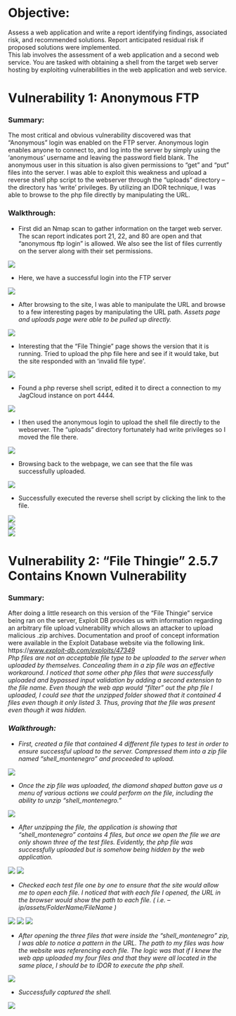 # Objective: 
Assess a web application and write a report identifying findings, associated risk, and recommended solutions. Report anticipated residual risk if proposed solutions were implemented.<br/>
This lab involves the assessment of a web application and a second web service. You are tasked with obtaining a shell from the target web server hosting by exploiting vulnerabilities in the web application and web service.

# Vulnerability 1: Anonymous FTP

### Summary:
The most critical and obvious vulnerability discovered was that “Anonymous” login was enabled on the FTP server.  Anonymous login enables anyone to connect to, and log into the server by simply using the ‘anonymous’ username and leaving the password field blank.  The anonymous user in this situation is also given permissions to “get” and “put” files into the server.  I was able to exploit this weakness and upload a reverse shell php script to the webserver through the “uploads” directory – the directory has ‘write’ privileges.  By utilizing an IDOR technique, I was able to browse to the php file directly by manipulating the URL.
 
### Walkthrough:

 - First did an Nmap scan to gather information on the target web server.  The scan report indicates port 21, 22, and 80 are open and that “anonymous ftp login” is allowed.  We also see the list of files currently on the server along with their set permissions.
 
 ![](step10.png)
 
 - Here, we have a successful login into the FTP server
  
  ![](step11.png)
  
 - After browsing to the site, I was able to manipulate the URL and browse to a few interesting pages by manipulating the URL path. 
  *Assets page and uploads page were able to be pulled up directly.*
  
![](step12.png)

 - Interesting that the “File Thingie” page shows the version that it is running.  Tried to upload the php file here and see if it would take, but the site responded with an ‘invalid file type'.
 
 ![](step13.png)
 
 - Found a php reverse shell script, edited it to direct a connection to my JagCloud instance on port 4444.
 
 ![](step14.png)
 
 - I then used the anonymous login to upload the shell file directly to the webserver.  The “uploads” directory fortunately had write privileges so I moved the file there.
 
 ![](step15.png)
 
 - Browsing back to the webpage, we can see that the file was successfully uploaded.
 
 ![](step16.png)
 
 - Successfully executed the reverse shell script by clicking the link to the file.
 
 ![](step17.png)
 <br/>
 ![](step18.png)
 <br/>
 ![](step19.png)
 
 # Vulnerability 2: “File Thingie” 2.5.7 Contains Known Vulnerability
 
 ### Summary:
After doing a little research on this version of the “File Thingie” service being ran on the server, Exploit DB provides us with information regarding an arbitrary file upload vulnerability which allows an attacker to upload malicious .zip archives.  Documentation and proof of concept information were available in the Exploit Database website via the following link.<br/>
https://<i><i/>www.exploit-db.com/exploits/47349<br/>
Php files are not an acceptable file type to be uploaded to the server when uploaded by themselves.  Concealing them in a zip file was an effective workaround.  I noticed that some other php files that were successfully uploaded and bypassed input validation by adding a second extension to the file name.  Even though the web app would “filter” out the php file I uploaded, I could see that the unzipped folder showed that it contained 4 files even though it only listed 3.  Thus, proving that the file was present even though it was hidden.
  
 ### Walkthrough:
 
 - First, created a file that contained 4 different file types to test in order to ensure successful upload to the server.  Compressed them into a zip file named “shell_montenegro” and proceeded to upload.
 
 ![](step1.png)
 
 - Once the zip file was uploaded, the diamond shaped button gave us a menu of various actions we could perform on the file, including the ability to unzip “shell_montenegro.”
 
 ![](step2.png)
 
 - After unzipping the file, the application is showing that “shell_montenegro” contains 4 files, but once we open the file we are only shown three of the test files.  Evidently, the php file was successfully uploaded but is somehow being hidden by the web application.
 
 ![](step3.png)
 ![](step4.png)
 
 - Checked each test file one by one to ensure that the site would allow me to open each file.  I noticed that with each file I opened, the URL in the browser would show the path to each file. ( i.e. – ip/assets/FolderName/FileName )
 
 ![](step5.png)
 ![](step6.png)
 ![](step7.png)
 
 - After opening the three files that were inside the “shell_montenegro” zip, I was able to notice a pattern in the URL.  The path to my files was how the website was referencing each file.  The logic was that if I knew the web app uploaded my four files and that they were all located in the same place, I should be to IDOR to execute the php shell.
 
 ![](step8.png)
 
 - Successfully captured the shell.

 ![](step9.png)

